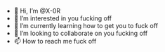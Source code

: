 - 👋 Hi, I’m @X-0R
- 👀 I’m interested in you fucking off
- 🌱 I’m currently learning how to get you to fuck off
- 💞️ I’m looking to collaborate on you fucking off
- 📫 How to reach me fuck off
